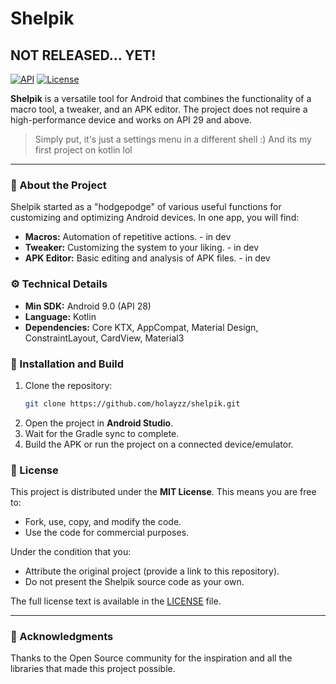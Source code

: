 # Shelpik
## NOT RELEASED... YET!

[![API](https://img.shields.io/badge/API-29%2B-brightgreen.svg?style=flat)](https://android-arsenal.com/api?level=29)
[![License](https://img.shields.io/badge/License-MIT-blue.svg)](https://opensource.org/licenses/MIT)

**Shelpik** is a versatile tool for Android that combines the functionality of a macro tool, a tweaker, and an APK editor. The project does not require a high-performance device and works on API 29 and above.

> Simply put, it's just a settings menu in a different shell :)
> And its my first project on kotlin lol

---

### 📖 About the Project

Shelpik started as a "hodgepodge" of various useful functions for customizing and optimizing Android devices. In one app, you will find:

*   **Macros:** Automation of repetitive actions. - in dev
*   **Tweaker:** Customizing the system to your liking. - in dev
*   **APK Editor:** Basic editing and analysis of APK files. - in dev

### ⚙️ Technical Details

*   **Min SDK:** Android 9.0 (API 28)
*   **Language:** Kotlin
*   **Dependencies:** Core KTX, AppCompat, Material Design, ConstraintLayout, CardView, Material3

### 🚀 Installation and Build

1.  Clone the repository:
    ```bash
    git clone https://github.com/holayzz/shelpik.git
    ```
2.  Open the project in **Android Studio**.
3.  Wait for the Gradle sync to complete.
4.  Build the APK or run the project on a connected device/emulator.

### 📄 License

This project is distributed under the **MIT License**.
This means you are free to:
- Fork, use, copy, and modify the code.
- Use the code for commercial purposes.

Under the condition that you:
- Attribute the original project (provide a link to this repository).
- Do not present the Shelpik source code as your own.

The full license text is available in the [LICENSE](LICENSE) file.

---

### 🤝 Acknowledgments

Thanks to the Open Source community for the inspiration and all the libraries that made this project possible.
